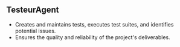 ## TesteurAgent
- Creates and maintains tests, executes test suites, and identifies potential issues.
- Ensures the quality and reliability of the project's deliverables.
